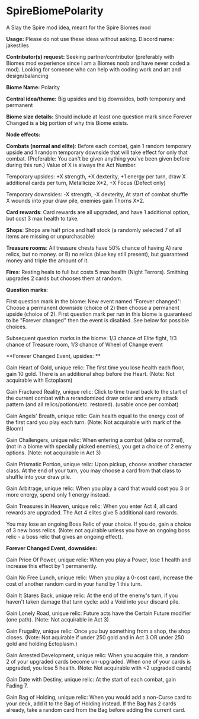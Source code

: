 # SpireBiomePolarity
A Slay the Spire mod idea, meant for the Spire Biomes mod


**Usage:** Please do not use these ideas without asking. Discord name: jakestiles

**Contributor(s) request:** Seeking partner/contributor (preferably with Biomes mod experience since I am a Biomes noob and have never coded a mod). Looking for someone who can help with coding work and art and design/balancing

**Biome Name:** Polarity

**Central idea/theme:** Big upsides and big downsides, both temporary and permanent

**Biome size details:** Should include at least one question mark since Forever Changed is a big portion of why this Biome exists.

**Node effects:**

**Combats (normal and elite)**: Before each combat, gain 1 random temporary upside and 1 random temporary downside that will take effect for only that combat. (Preferable: You can't be given anything you've been given before during this run.) Value of X is always the Act Number. 
	
 Temporary upsides: +X strength, +X dexterity, +1 energy per turn, draw X additional cards per turn, Metallicize X*2, +X Focus (Defect only)
 
 Temporary downsides: -X strength, -X dexterity, At start of combat shuffle X wounds into your draw pile, enemies gain Thorns X*2.
 
**Card rewards**: Card rewards are all upgraded, and have 1 additional option, but cost 3 max health to take.

**Shops**: Shops are half price and half stock (a randomly selected 7 of all items are missing or unpurchasable)

**Treasure rooms**: All treasure chests have 50% chance of having A) rare relics, but no money. or B) no relics (blue key still present), but guaranteed money and triple the amount of it.

**Fires**: Resting heals to full but costs 5 max health (Night Terrors). Smithing upgrades 2 cards but chooses them at random.

**Question marks:**

First question mark in the biome: New event named "Forever changed": Choose a permanent downside (choice of 2) then choose a permanent upside (choice of 2). First question mark per run in this biome is guaranteed to be "Forever changed" then the event is disabled. See below for possible choices.

Subsequent question marks in the biome: 1/3 chance of Elite fight, 1/3 chance of Treasure room, 1/3 chance of Wheel of Change event

**Forever Changed Event, upsides: **

Gain Heart of Gold, unique relic: The first time you lose health each floor, gain 10 gold. There is an additional shop before the Heart. (Note: Not acquirable with Ectoplasm)

Gain Fractured Reality, unique relic: Click to time travel back to the start of the current combat with a rerandomized draw order and enemy attack pattern (and all relics/potions/etc. restored). (usable once per combat)

Gain Angels' Breath, unique relic: Gain health equal to the energy cost of the first card you play each turn. (Note: Not acquirable with mark of the Bloom)

Gain Challengers, unique relic: When entering a combat (elite or normal), (not in a biome with specially picked enemies), you get a choice of 2 enemy options. (Note: not acquirable in Act 3)

Gain Prismatic Portion, unique relic: Upon pickup, choose another character class. At the end of your turn, you may choose a card from that class to shuffle into your draw pile.

Gain Arbitrage, unique relic: When you play a card that would cost you 3 or more energy, spend only 1 energy instead.

Gain Treasures in Heaven, unique relic: When you enter Act 4, all card rewards are upgraded. The Act 4 elites give 5 additional card rewards.

You may lose an ongoing Boss Relic of your choice. If you do, gain a choice of 3 new boss relics. (Note: not aquirable unless you have an ongoing boss relic - a boss relic that gives an ongoing effect).

**Forever Changed Event, downsides:**

Gain Price Of Power, unique relic: When you play a Power, lose 1 health and increase this effect by 1 permanently. 

Gain No Free Lunch, unique relic: When you play a 0-cost card, increase the cost of another random card in your hand by 1 this turn.

Gain It Stares Back, unique relic: At the end of the enemy's turn, if you haven't taken damage that turn cycle: add a Void into your discard pile.

Gain Lonely Road, unique relic: Future acts have the Certain Future modifier (one path). (Note: Not acquirable in Act 3)

Gain Frugality, unique relic: Once you buy something from a shop, the shop closes. (Note: Not aquirable if under 250 gold and in Act 3 OR under 250 gold and holding Ectoplasm.)

Gain Arrested Development, unique relic: When you acquire this, a random 2 of your upgraded cards become un-upgraded. When one of your cards is upgraded, you lose 5 health. (Note: Not acquirable with <2 upgraded cards)

Gain Date with Destiny, unique relic: At the start of each combat, gain Fading 7.

Gain Bag of Holding, unique relic: When you would add a non-Curse card to your deck, add it to the Bag of Holding instead. If the Bag has 2 cards already, take a random card from the Bag before adding the current card.


